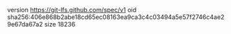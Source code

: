 version https://git-lfs.github.com/spec/v1
oid sha256:406e868b2abe18cd65ec08163ea9ca3c4c03494a5e57f2746c4ae29e67da67a2
size 18236
